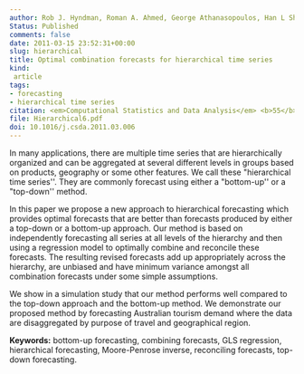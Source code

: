 ```yaml
---
author: Rob J. Hyndman, Roman A. Ahmed, George Athanasopoulos, Han L Shang
Status: Published
comments: false
date: 2011-03-15 23:52:31+00:00
slug: hierarchical
title: Optimal combination forecasts for hierarchical time series
kind:
 article
tags:
- forecasting
- hierarchical time series
citation: <em>Computational Statistics and Data Analysis</em> <b>55</b>(9), 2579-2589
file: Hierarchical6.pdf
doi: 10.1016/j.csda.2011.03.006
---
```


In many applications, there are multiple time series that are hierarchically organized and can be aggregated at several different levels in groups based on products, geography or some other features. We call these "hierarchical time series''. They are commonly forecast using either a "bottom-up'' or a "top-down'' method.

In this paper we propose a new approach to hierarchical forecasting which provides optimal forecasts that are better than forecasts produced by either a top-down or a bottom-up approach. Our method is based on independently forecasting all series at all levels of the hierarchy and then using a regression model to optimally combine and reconcile these forecasts. The resulting revised forecasts add up appropriately across the hierarchy, are unbiased and have minimum variance amongst all combination forecasts under some simple assumptions.

We show in a simulation study that our method performs well compared to the top-down approach and the bottom-up method. We demonstrate our proposed method by forecasting Australian tourism demand where the data are disaggregated by purpose of travel and geographical region.

**Keywords:** bottom-up forecasting, combining forecasts, GLS regression, hierarchical forecasting, Moore-Penrose inverse, reconciling forecasts, top-down forecasting.
